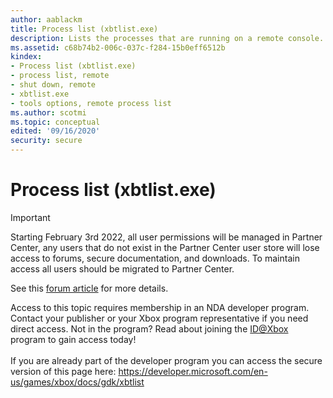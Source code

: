 ```yaml
---
author: aablackm
title: Process list (xbtlist.exe)
description: Lists the processes that are running on a remote console.
ms.assetid: c68b74b2-006c-037c-f284-15b0eff6512b
kindex:
- Process list (xbtlist.exe)
- process list, remote
- shut down, remote
- xbtlist.exe
- tools options, remote process list
ms.author: scotmi
ms.topic: conceptual
edited: '09/16/2020'
security: secure
---
```


# Process list (xbtlist.exe)
> [!IMPORTANT]
> Starting February 3rd 2022, all user permissions will be managed in Partner Center, any users that do not exist in the Partner Center user store will lose access to forums, secure documentation, and downloads. To maintain access all users should be migrated to Partner Center. <p></p>See this <a href="https://forums.xboxlive.com/articles/132187/breaking-change-user-access-for-forums-secure-docu.html">forum article</a> for more details.  

 Access to this topic requires membership in an NDA developer program. Contact your publisher or your Xbox program representative if you need direct access. Not in the program? Read about joining the <a href="https://www.xbox.com/Developers/id">ID@Xbox</a> program to gain access today!  <br/><br/>If you are already part of the developer program you can access the secure version of this page here: <a target="_blank" href="https://developer.microsoft.com/en-us/games/xbox/docs/gdk/xbtlist">https://developer.microsoft.com/en-us/games/xbox/docs/gdk/xbtlist</a>